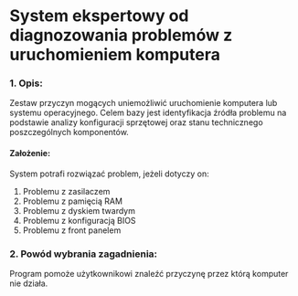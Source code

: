 # System ekspertowy od diagnozowania problemów z uruchomieniem komputera

### 1. Opis:

Zestaw przyczyn mogących uniemożliwić uruchomienie komputera lub systemu operacyjnego.
Celem bazy jest identyfikacja źródła problemu na podstawie analizy konfiguracji sprzętowej oraz stanu technicznego poszczególnych komponentów.

#### Założenie:

System potrafi rozwiązać problem, jeżeli dotyczy on:
1) Problemu z zasilaczem
2) Problemu z pamięcią RAM
3) Problemu z dyskiem twardym
4) Problemu z konfiguracją BIOS
5) Problemu z front panelem

### 2. Powód wybrania zagadnienia:

Program pomoże użytkownikowi znaleźć przyczynę przez którą komputer nie działa.
